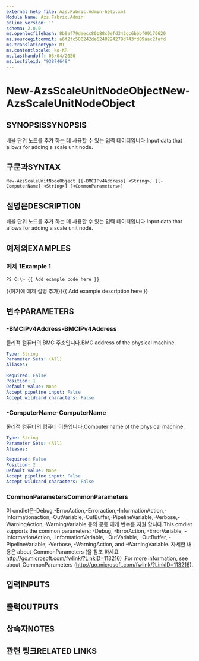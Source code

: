 ```yaml
---
external help file: Azs.Fabric.Admin-help.xml
Module Name: Azs.Fabric.Admin
online version: ''
schema: 2.0.0
ms.openlocfilehash: 8b9af79daecc80b88c0efd342cc6bbbf09176620
ms.sourcegitcommit: a6f2fc500242de6248224278d743fd09aac2fafd
ms.translationtype: MT
ms.contentlocale: ko-KR
ms.lasthandoff: 03/04/2020
ms.locfileid: "93874648"
---
```

# <span data-ttu-id="92538-101">New-AzsScaleUnitNodeObject</span><span class="sxs-lookup"><span data-stu-id="92538-101">New-AzsScaleUnitNodeObject</span></span>

## <span data-ttu-id="92538-102">SYNOPSIS</span><span class="sxs-lookup"><span data-stu-id="92538-102">SYNOPSIS</span></span>
<span data-ttu-id="92538-103">배율 단위 노드를 추가 하는 데 사용할 수 있는 입력 데이터입니다.</span><span class="sxs-lookup"><span data-stu-id="92538-103">Input data that allows for adding a scale unit node.</span></span>

## <span data-ttu-id="92538-104">구문과</span><span class="sxs-lookup"><span data-stu-id="92538-104">SYNTAX</span></span>

```
New-AzsScaleUnitNodeObject [[-BMCIPv4Address] <String>] [[-ComputerName] <String>] [<CommonParameters>]
```

## <span data-ttu-id="92538-105">설명은</span><span class="sxs-lookup"><span data-stu-id="92538-105">DESCRIPTION</span></span>
<span data-ttu-id="92538-106">배율 단위 노드를 추가 하는 데 사용할 수 있는 입력 데이터입니다.</span><span class="sxs-lookup"><span data-stu-id="92538-106">Input data that allows for adding a scale unit node.</span></span>

## <span data-ttu-id="92538-107">예제의</span><span class="sxs-lookup"><span data-stu-id="92538-107">EXAMPLES</span></span>

### <span data-ttu-id="92538-108">예제 1</span><span class="sxs-lookup"><span data-stu-id="92538-108">Example 1</span></span>
```
PS C:\> {{ Add example code here }}
```

<span data-ttu-id="92538-109">{{여기에 예제 설명 추가}}</span><span class="sxs-lookup"><span data-stu-id="92538-109">{{ Add example description here }}</span></span>

## <span data-ttu-id="92538-110">변수</span><span class="sxs-lookup"><span data-stu-id="92538-110">PARAMETERS</span></span>

### <span data-ttu-id="92538-111">-BMCIPv4Address</span><span class="sxs-lookup"><span data-stu-id="92538-111">-BMCIPv4Address</span></span>
<span data-ttu-id="92538-112">물리적 컴퓨터의 BMC 주소입니다.</span><span class="sxs-lookup"><span data-stu-id="92538-112">BMC address of the physical machine.</span></span>

```yaml
Type: String
Parameter Sets: (All)
Aliases: 

Required: False
Position: 1
Default value: None
Accept pipeline input: False
Accept wildcard characters: False
```

### <span data-ttu-id="92538-113">-ComputerName</span><span class="sxs-lookup"><span data-stu-id="92538-113">-ComputerName</span></span>
<span data-ttu-id="92538-114">물리적 컴퓨터의 컴퓨터 이름입니다.</span><span class="sxs-lookup"><span data-stu-id="92538-114">Computer name of the physical machine.</span></span>

```yaml
Type: String
Parameter Sets: (All)
Aliases: 

Required: False
Position: 2
Default value: None
Accept pipeline input: False
Accept wildcard characters: False
```

### <span data-ttu-id="92538-115">CommonParameters</span><span class="sxs-lookup"><span data-stu-id="92538-115">CommonParameters</span></span>
<span data-ttu-id="92538-116">이 cmdlet은-Debug,-ErrorAction,-Erroraction,-InformationAction,-Informationaction,-OutVariable,-OutBuffer,-PipelineVariable,-Verbose,-WarningAction,-WarningVariable 등의 공통 매개 변수를 지원 합니다.</span><span class="sxs-lookup"><span data-stu-id="92538-116">This cmdlet supports the common parameters: -Debug, -ErrorAction, -ErrorVariable, -InformationAction, -InformationVariable, -OutVariable, -OutBuffer, -PipelineVariable, -Verbose, -WarningAction, and -WarningVariable.</span></span> <span data-ttu-id="92538-117">자세한 내용은 about_CommonParameters (을 참조 하세요 http://go.microsoft.com/fwlink/?LinkID=113216) .</span><span class="sxs-lookup"><span data-stu-id="92538-117">For more information, see about_CommonParameters (http://go.microsoft.com/fwlink/?LinkID=113216).</span></span>

## <span data-ttu-id="92538-118">입력</span><span class="sxs-lookup"><span data-stu-id="92538-118">INPUTS</span></span>

## <span data-ttu-id="92538-119">출력</span><span class="sxs-lookup"><span data-stu-id="92538-119">OUTPUTS</span></span>

## <span data-ttu-id="92538-120">상속자</span><span class="sxs-lookup"><span data-stu-id="92538-120">NOTES</span></span>

## <span data-ttu-id="92538-121">관련 링크</span><span class="sxs-lookup"><span data-stu-id="92538-121">RELATED LINKS</span></span>

